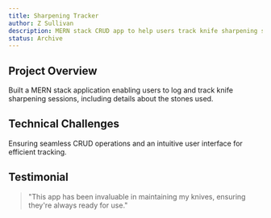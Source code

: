 ```yaml
---
title: Sharpening Tracker
author: Z Sullivan
description: MERN stack CRUD app to help users track knife sharpening sessions and record stone usage.
status: Archive
---
```


## Project Overview

Built a MERN stack application enabling users to log and track knife sharpening sessions, including details about the stones used.

## Technical Challenges

Ensuring seamless CRUD operations and an intuitive user interface for efficient tracking.

## Testimonial

> "This app has been invaluable in maintaining my knives, ensuring they're always ready for use."
